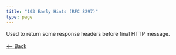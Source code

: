```yaml
---
title: "103 Early Hints (RFC 8297)"
type: page
---
```

Used to return some response headers before final HTTP message.<br /><br />[<-- Back](../../)